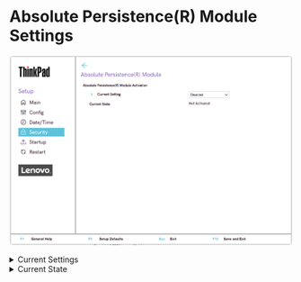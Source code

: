 # Absolute Persistence(R) Module Settings #
![](./img/tp_abspersistencemodule.png)

<details><summary>Current Settings</summary>

The Absolute Persistence module is an optional monitoring service from Absolute Software.

One of 3 Possible options:

1.	**Enabled** – Default.
2.	Disabled
3.	Permanently Disabled

!!! info ""
    If the module is permanently disabled, it cannot be reenabled. `Permanently Disabled` requires additional confirmation and can only be done through the BIOS Setup screens. 

| WMI Setting name | Values | Locked by SVP | AMD/Intel |
|:---|:---|:---|:---|
| AbsolutePersistenceModuleActivation | Disable, Enable | Yes | Both |

</details>

<details><summary>Current State</summary>

Whether Absolute Persistence is activated in OS.

Possible options:

1.	**Not Activated** – Default.
2.	Activated


</details>
